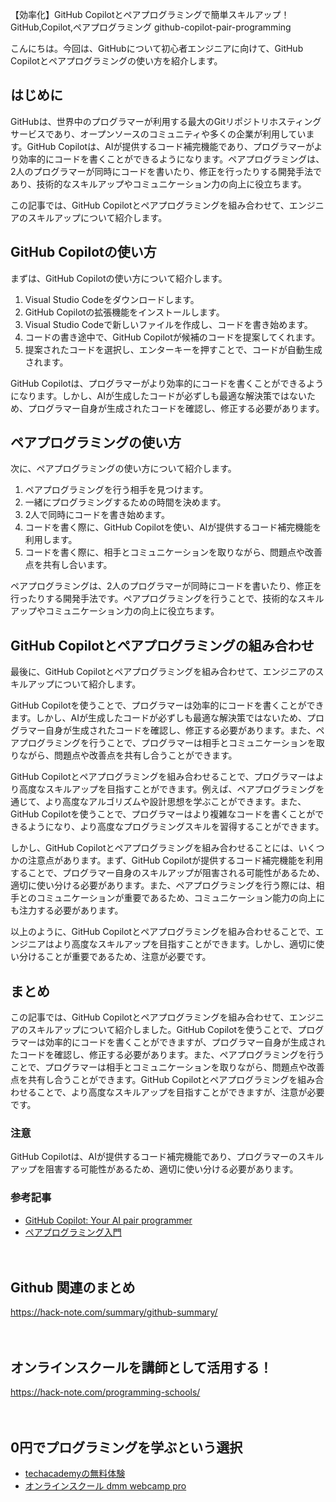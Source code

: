 【効率化】GitHub Copilotとペアプログラミングで簡単スキルアップ！
GitHub,Copilot,ペアプログラミング
github-copilot-pair-programming

こんにちは。今回は、GitHubについて初心者エンジニアに向けて、GitHub Copilotとペアプログラミングの使い方を紹介します。

## はじめに

GitHubは、世界中のプログラマーが利用する最大のGitリポジトリホスティングサービスであり、オープンソースのコミュニティや多くの企業が利用しています。GitHub Copilotは、AIが提供するコード補完機能であり、プログラマーがより効率的にコードを書くことができるようになります。ペアプログラミングは、2人のプログラマーが同時にコードを書いたり、修正を行ったりする開発手法であり、技術的なスキルアップやコミュニケーション力の向上に役立ちます。

この記事では、GitHub Copilotとペアプログラミングを組み合わせて、エンジニアのスキルアップについて紹介します。

## GitHub Copilotの使い方

まずは、GitHub Copilotの使い方について紹介します。

1. Visual Studio Codeをダウンロードします。
2. GitHub Copilotの拡張機能をインストールします。
3. Visual Studio Codeで新しいファイルを作成し、コードを書き始めます。
4. コードの書き途中で、GitHub Copilotが候補のコードを提案してくれます。
5. 提案されたコードを選択し、エンターキーを押すことで、コードが自動生成されます。

GitHub Copilotは、プログラマーがより効率的にコードを書くことができるようになります。しかし、AIが生成したコードが必ずしも最適な解決策ではないため、プログラマー自身が生成されたコードを確認し、修正する必要があります。

## ペアプログラミングの使い方

次に、ペアプログラミングの使い方について紹介します。

1. ペアプログラミングを行う相手を見つけます。
2. 一緒にプログラミングするための時間を決めます。
3. 2人で同時にコードを書き始めます。
4. コードを書く際に、GitHub Copilotを使い、AIが提供するコード補完機能を利用します。
5. コードを書く際に、相手とコミュニケーションを取りながら、問題点や改善点を共有し合います。

ペアプログラミングは、2人のプログラマーが同時にコードを書いたり、修正を行ったりする開発手法です。ペアプログラミングを行うことで、技術的なスキルアップやコミュニケーション力の向上に役立ちます。

## GitHub Copilotとペアプログラミングの組み合わせ

最後に、GitHub Copilotとペアプログラミングを組み合わせて、エンジニアのスキルアップについて紹介します。

GitHub Copilotを使うことで、プログラマーは効率的にコードを書くことができます。しかし、AIが生成したコードが必ずしも最適な解決策ではないため、プログラマー自身が生成されたコードを確認し、修正する必要があります。また、ペアプログラミングを行うことで、プログラマーは相手とコミュニケーションを取りながら、問題点や改善点を共有し合うことができます。

GitHub Copilotとペアプログラミングを組み合わせることで、プログラマーはより高度なスキルアップを目指すことができます。例えば、ペアプログラミングを通じて、より高度なアルゴリズムや設計思想を学ぶことができます。また、GitHub Copilotを使うことで、プログラマーはより複雑なコードを書くことができるようになり、より高度なプログラミングスキルを習得することができます。

しかし、GitHub Copilotとペアプログラミングを組み合わせることには、いくつかの注意点があります。まず、GitHub Copilotが提供するコード補完機能を利用することで、プログラマー自身のスキルアップが阻害される可能性があるため、適切に使い分ける必要があります。また、ペアプログラミングを行う際には、相手とのコミュニケーションが重要であるため、コミュニケーション能力の向上にも注力する必要があります。

以上のように、GitHub Copilotとペアプログラミングを組み合わせることで、エンジニアはより高度なスキルアップを目指すことができます。しかし、適切に使い分けることが重要であるため、注意が必要です。

## まとめ

この記事では、GitHub Copilotとペアプログラミングを組み合わせて、エンジニアのスキルアップについて紹介しました。GitHub Copilotを使うことで、プログラマーは効率的にコードを書くことができますが、プログラマー自身が生成されたコードを確認し、修正する必要があります。また、ペアプログラミングを行うことで、プログラマーは相手とコミュニケーションを取りながら、問題点や改善点を共有し合うことができます。GitHub Copilotとペアプログラミングを組み合わせることで、より高度なスキルアップを目指すことができますが、注意が必要です。

### 注意

GitHub Copilotは、AIが提供するコード補完機能であり、プログラマーのスキルアップを阻害する可能性があるため、適切に使い分ける必要があります。

### 参考記事

- [GitHub Copilot: Your AI pair programmer](https://github.blog/2021-06-29-introducing-github-copilot-ai-pair-programmer/)
- [ペアプログラミング入門](https://www.atmarkit.co.jp/ait/articles/1101/21/news097.html)

　

## Github 関連のまとめ
https://hack-note.com/summary/github-summary/

　

## オンラインスクールを講師として活用する！
https://hack-note.com/programming-schools/

　

## 0円でプログラミングを学ぶという選択
- [techacademyの無料体験](//af.moshimo.com/af/c/click?a_id=2612475&amp;p_id=1555&amp;pc_id=2816&amp;pl_id=22706&amp;url=https%3a%2f%2ftechacademy.jp%2fhtmlcss-trial%3futm_source%3dmoshimo%26utm_medium%3daffiliate%26utm_campaign%3dtextad)
- [オンラインスクール dmm webcamp pro](//af.moshimo.com/af/c/click?a_id=2612482&amp;p_id=1363&amp;pc_id=2297&amp;pl_id=39999&amp;guid=on)

